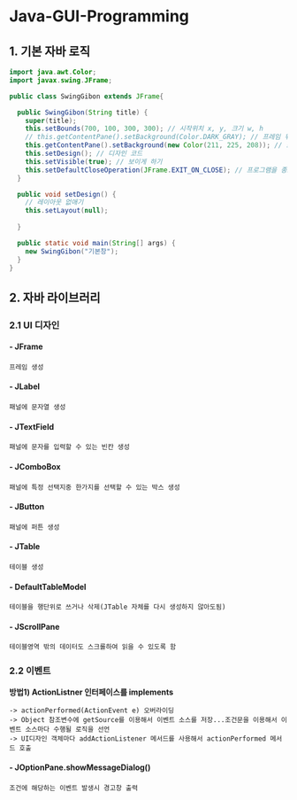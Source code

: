# Java-GUI-Programming  
## 1. 기본 자바 로직
``` java
import java.awt.Color;
import javax.swing.JFrame;

public class SwingGibon extends JFrame{

  public SwingGibon(String title) {
    super(title);
    this.setBounds(700, 100, 300, 300); // 시작위치 x, y, 크기 w, h
    // this.getContentPane().setBackground(Color.DARK_GRAY); // 프레임 위에 있는 패널의 색상변경
    this.getContentPane().setBackground(new Color(211, 225, 208)); // 프레임 위에 있는 패널의 색상변경
    this.setDesign(); // 디자인 코드
    this.setVisible(true); // 보이게 하기
    this.setDefaultCloseOperation(JFrame.EXIT_ON_CLOSE); // 프로그램을 종료해주는 메서드
  }

  public void setDesign() {
    // 레이아웃 없애기
    this.setLayout(null);
  
  }

  public static void main(String[] args) {
    new SwingGibon("기본창");
  }
}
```

## 2. 자바 라이브러리
  ### 2.1 UI 디자인 
  #### - JFrame  
    프레임 생성
  #### - JLabel
    패널에 문자열 생성
  #### - JTextField
    패널에 문자를 입력할 수 있는 빈칸 생성
  #### - JComboBox
    패널에 특정 선택지중 한가지를 선택할 수 있는 박스 생성  
  #### - JButton  
    패널에 퍼튼 생성
  #### - JTable
    테이블 생성
  #### - DefaultTableModel  
    테이블을 행단위로 쓰거나 삭제(JTable 자체를 다시 생성하지 않아도됨)
  #### - JScrollPane  
    테이블영역 밖의 데이터도 스크롤하여 읽을 수 있도록 함
### 2.2 이벤트
   **방법1) ActionListner 인터페이스를 implements**  
   
    -> actionPerformed(ActionEvent e) 오버라이딩  
    -> Object 참조변수에 getSource를 이용해서 이벤트 소스를 저장...조건문을 이용해서 이벤트 소스마다 수행될 로직을 선언  
    -> UI디자인 객체마다 addActionListener 메서드를 사용해서 actionPerformed 메서드 호출   
    
  #### - JOptionPane.showMessageDialog()
    조건에 해당하는 이벤트 발생시 경고창 출력
